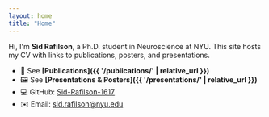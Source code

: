 ```yaml
---
layout: home
title: "Home"
---
```


Hi, I'm **Sid Rafilson**, a Ph.D. student in Neuroscience at NYU. This site hosts my CV with links to publications, posters, and presentations.

- 📄 See **[Publications]({{ '/publications/' | relative_url }})**
- 🖼️ See **[Presentations & Posters]({{ '/presentations/' | relative_url }})**
- 💻 GitHub: [Sid-Rafilson-1617](https://github.com/Sid-Rafilson-1617)  
- ✉️ Email: <sid.rafilson@nyu.edu>
